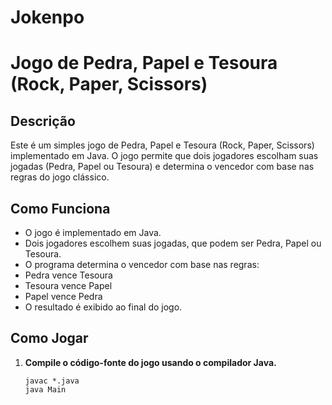 # Jokenpo

# Jogo de Pedra, Papel e Tesoura (Rock, Paper, Scissors)

## Descrição

Este é um simples jogo de Pedra, Papel e Tesoura (Rock, Paper, Scissors) implementado em Java. O jogo permite que dois jogadores escolham suas jogadas (Pedra, Papel ou Tesoura) e determina o vencedor com base nas regras do jogo clássico.

## Como Funciona

- O jogo é implementado em Java.
- Dois jogadores escolhem suas jogadas, que podem ser Pedra, Papel ou Tesoura.
- O programa determina o vencedor com base nas regras:
- Pedra vence Tesoura
- Tesoura vence Papel
- Papel vence Pedra
- O resultado é exibido ao final do jogo.

## Como Jogar

1. **Compile o código-fonte do jogo usando o compilador Java.**

   ```shell
   javac *.java
   java Main


